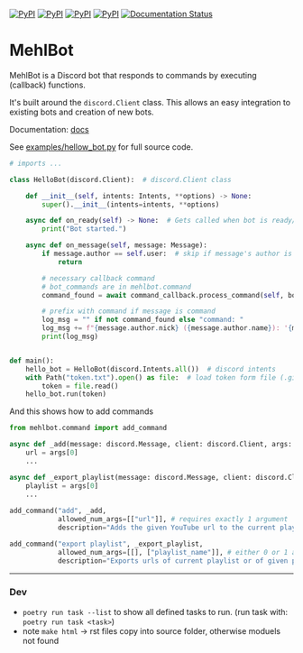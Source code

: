 <a href="https://raw.github.com/cobrapitz/MehlBot/master/docs/badges/interrogate-badge.svg"><img alt="PyPI" src="https://raw.github.com/cobrapitz/MehlBot/master/docs/badges/interrogate-badge.svg"></a>
<a href="https://github.com/cobrapitz/MehlBot/blob/master/LICENSE"><img alt="PyPI" src="https://img.shields.io/github/license/cobrapitz/mehlbot"></a>
<a href="https://github.com/cobrapitz/MehlBot"><img alt="PyPI" src="https://img.shields.io/badge/mehl-bot-f39f37"></a>
<a href="https://pypi.org/project/mehlbot/"><img alt="PyPI" src="https://img.shields.io/pypi/v/mehlbot"></a>
<a href='https://mehlbot.readthedocs.io/en/latest/?badge=latest'><img src='https://readthedocs.org/projects/mehlbot/badge/?version=latest' alt='Documentation Status' /></a>


[//]: # (<a href="https://github.com/psf/black"><img alt="PyPI" src="https://img.shields.io/badge/code%20style-black-000000.svg"></a>)
[//]: # (<a href="https://pypi.org/project/mehlbot/"><img alt="PyPI" src="https://img.shields.io/badge/mehl-bot-f39f37"></a>)
[//]: # (![t]&#40;https://app.codecov.io/gh/cobrapitz/mehlbot&#41;)
[//]: # ([![security: bandit]&#40;https://img.shields.io/badge/security-bandit-yellow.svg&#41;]&#40;https://github.com/PyCQA/bandit&#41;)
[//]: # (![example workflow]&#40;https://github.com/github/docs/actions/workflows/main.yml/badge.svg&#41;)

# MehlBot

MehlBot is a Discord bot that responds to commands by executing (callback) functions.

It's built around the `discord.Client` class.
This allows an easy integration to existing bots and creation of new bots. 

Documentation: [docs](https://mehlbot.readthedocs.io/en/latest/)

See [examples/hellow_bot.py](https://github.com/cobrapitz/MehlBot/blob/master/examples/hello_bot.py) for full source code.
```Python
# imports ... 

class HelloBot(discord.Client):  # discord.Client class

    def __init__(self, intents: Intents, **options) -> None:
        super().__init__(intents=intents, **options)

    async def on_ready(self) -> None:  # Gets called when bot is ready/started
        print("Bot started.")

    async def on_message(self, message: Message):
        if message.author == self.user:  # skip if message's author is the bot
            return

        # necessary callback command
        # bot_commands are in mehlbot.command
        command_found = await command_callback.process_command(self, bot_commands, message)

        # prefix with command if message is command
        log_msg = "" if not command_found else "command: "
        log_msg += f"{message.author.nick} ({message.author.name}): '{message.content}'"
        print(log_msg)


def main():
    hello_bot = HelloBot(discord.Intents.all())  # discord intents
    with Path("token.txt").open() as file:  # load token form file (.gitignore) or use env
        token = file.read()
    hello_bot.run(token)
```

And this shows how to add commands

```Python
from mehlbot.command import add_command

async def _add(message: discord.Message, client: discord.Client, args: List):
    url = args[0]
    ...

async def _export_playlist(message: discord.Message, client: discord.Client, args: List):
    playlist = args[0]
    ...
    
add_command("add", _add,
            allowed_num_args=[["url"]], # requires exactly 1 argument
            description="Adds the given YouTube url to the current playlist.")

add_command("export playlist", _export_playlist,
            allowed_num_args=[[], ["playlist_name"]], # either 0 or 1 arg
            description="Exports urls of current playlist or of given playlist.")

```



- - - 
### Dev 

- `poetry run task --list` to show all defined tasks to run. (run task with: `poetry run task <task>`)
- note `make html` -> rst files copy into source folder, otherwise moduels not found

[//]: # (- `pre-commit install` should always be the first thing you do.)


